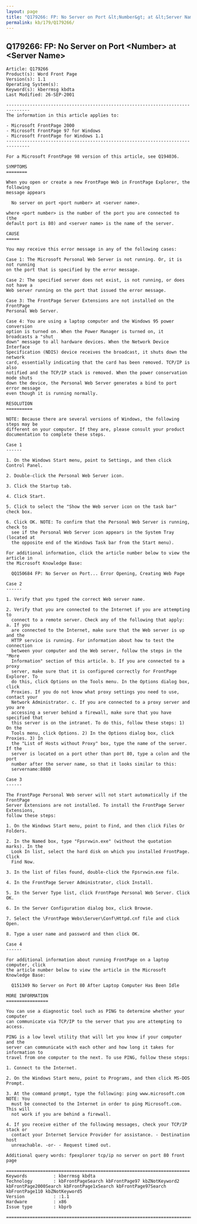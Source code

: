 ```yaml
---
layout: page
title: "Q179266: FP: No Server on Port &lt;Number&gt; at &lt;Server Name&gt;"
permalink: kb/179/Q179266/
---
```


## Q179266: FP: No Server on Port &lt;Number&gt; at &lt;Server Name&gt;

	Article: Q179266
	Product(s): Word Front Page
	Version(s): 1.1
	Operating System(s): 
	Keyword(s): kberrmsg kbdta
	Last Modified: 26-SEP-2001
	
	-------------------------------------------------------------------------------
	The information in this article applies to:
	
	- Microsoft FrontPage 2000 
	- Microsoft FrontPage 97 for Windows 
	- Microsoft FrontPage for Windows 1.1 
	-------------------------------------------------------------------------------
	
	For a Microsoft FrontPage 98 version of this article, see Q194036.
	
	SYMPTOMS
	========
	
	When you open or create a new FrontPage Web in FrontPage Explorer, the following
	message appears
	
	  No server on port <port number> at <server name>.
	
	where <port number> is the number of the port you are connected to (the
	default port is 80) and <server name> is the name of the server.
	
	CAUSE
	=====
	
	You may receive this error message in any of the following cases:
	
	Case 1: The Microsoft Personal Web Server is not running. Or, it is not running
	on the port that is specified by the error message.
	
	Case 2: The specified server does not exist, is not running, or does not have a
	Web server running on the port that issued the error message.
	
	Case 3: The FrontPage Server Extensions are not installed on the FrontPage
	Personal Web Server.
	
	Case 4: You are using a laptop computer and the Windows 95 power conversion
	option is turned on. When the Power Manager is turned on, it broadcasts a "shut
	down" message to all hardware devices. When the Network Device Interface
	Specification (NDIS) device receives the broadcast, it shuts down the network
	card, essentially indicating that the card has been removed. TCP/IP is also
	notified and the TCP/IP stack is removed. When the power conservation mode shuts
	down the device, the Personal Web Server generates a bind to port error message
	even though it is running normally.
	
	RESOLUTION
	==========
	
	NOTE: Because there are several versions of Windows, the following steps may be
	different on your computer. If they are, please consult your product
	documentation to complete these steps.
	
	Case 1
	------
	
	1. On the Windows Start menu, point to Settings, and then click Control Panel.
	
	2. Double-click the Personal Web Server icon.
	
	3. Click the Startup tab.
	
	4. Click Start.
	
	5. Click to select the "Show the Web server icon on the task bar" check box.
	
	6. Click OK. NOTE: To confirm that the Personal Web Server is running, check to
	  see if the Personal Web Server icon appears in the System Tray (located at
	  the opposite end of the Windows Task bar from the Start menu).
	
	For additional information, click the article number below to view the article in
	the Microsoft Knowledge Base:
	
	  QQ150684 FP: No Server on Port... Error Opening, Creating Web Page
	
	Case 2
	------
	
	1. Verify that you typed the correct Web server name.
	
	2. Verify that you are connected to the Internet if you are attempting to
	  connect to a remote server. Check any of the following that apply: a. If you
	  are connected to the Internet, make sure that the Web server is up and the
	  HTTP service is running. For information about how to test the connection
	  between your computer and the Web server, follow the steps in the "More
	  Information" section of this article. b. If you are connected to a proxy
	  server, make sure that it is configured correctly for FrontPage Explorer. To
	  do this, click Options on the Tools menu. In the Options dialog box, click
	  Proxies. If you do not know what proxy settings you need to use, contact your
	  Network Administrator. c. If you are connected to a proxy server and you are
	  accessing a server behind a firewall, make sure that you have specified that
	  this server is on the intranet. To do this, follow these steps: 1) On the
	  Tools menu, click Options. 2) In the Options dialog box, click Proxies. 3) In
	  the "List of Hosts without Proxy" box, type the name of the server. If the
	  server is located on a port other than port 80, type a colon and the port
	  number after the server name, so that it looks similar to this:
	  servername:8080
	
	Case 3
	------
	
	The FrontPage Personal Web server will not start automatically if the FrontPage
	Server Extensions are not installed. To install the FrontPage Server Extensions,
	follow these steps:
	
	1. On the Windows Start menu, point to Find, and then click Files Or Folders.
	
	2. In the Named box, type "Fpsrvwin.exe" (without the quotation marks). In the
	  Look In list, select the hard disk on which you installed FrontPage. Click
	  Find Now.
	
	3. In the list of files found, double-click the Fpsrvwin.exe file.
	
	4. In the FrontPage Server Administrator, click Install.
	
	5. In the Server Type list, click FrontPage Personal Web Server. Click OK.
	
	6. In the Server Configuration dialog box, click Browse.
	
	7. Select the \FrontPage Webs\Server\Conf\Httpd.cnf file and click Open.
	
	8. Type a user name and password and then click OK.
	
	Case 4
	------
	
	For additional information about running FrontPage on a laptop computer, click
	the article number below to view the article in the Microsoft Knowledge Base:
	
	  Q151349 No Server on Port 80 After Laptop Computer Has Been Idle
	
	MORE INFORMATION
	================
	
	You can use a diagnostic tool such as PING to determine whether your computer
	can communicate via TCP/IP to the server that you are attempting to access.
	
	PING is a low level utility that will let you know if your computer and the
	server can communicate with each other and how long it takes for information to
	travel from one computer to the next. To use PING, follow these steps:
	
	1. Connect to the Internet.
	
	2. On the Windows Start menu, point to Programs, and then click MS-DOS Prompt.
	
	3. At the command prompt, type the following: ping www.microsoft.com NOTE: You
	  must be connected to the Internet in order to ping Microsoft.com. This will
	  not work if you are behind a firewall.
	
	4. If you receive either of the following messages, check your TCP/IP stack or
	  contact your Internet Service Provider for assistance. - Destination host
	  unreachable. -or- - Request timed out.
	
	Additional query words: fpexplorer tcp/ip no server on port 80 front page
	
	======================================================================
	Keywords          : kberrmsg kbdta 
	Technology        : kbFrontPageSearch kbFrontPage97 kbZNotKeyword2 kbFrontPage2000Search kbFrontPage1xSearch kbFrontPage97Search kbFrontPage110 kbZNotKeyword5
	Version           : :1.1
	Hardware          : x86
	Issue type        : kbprb
	
	=============================================================================
	

